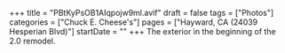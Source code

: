 +++
title = "PBtKyPsOB1AIqpojw9ml.avif"
draft = false
tags = ["Photos"]
categories = ["Chuck E. Cheese's"]
pages = ["Hayward, CA (24039 Hesperian Blvd)"]
startDate = ""
+++
The exterior in the beginning of the 2.0 remodel.
